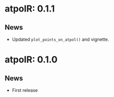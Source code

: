 # atpolR: 0.1.1
## News
  * Updated `plot_points_on_atpol()` and vignette.

# atpolR: 0.1.0
## News
  * First release
